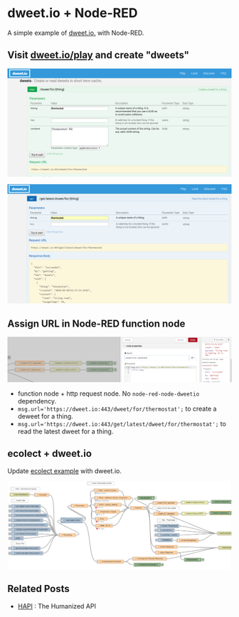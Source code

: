 # dweet.io + Node-RED

A simple example of [dweet.io.](http://dweet.io/) with Node-RED.

## Visit [dweet.io/play](https://dweet.io/play) and create "dweets"

<p align="center">
<img src="https://github.com/phyunsj/dweet.io-node-red/blob/master/dtweet.io.post.thing.png" width="600px"/>
</p>

<p align="center">
<img src="https://github.com/phyunsj/dweet.io-node-red/blob/master/dtweet.io.get.thing.png" width="600px"/>
</p>

## Assign URL in Node-RED function node

<p align="center">
<img src="https://github.com/phyunsj/dweet.io-node-red/blob/master/node-red-function-node-dweet-url.png" width="800px"/>
</p>

- function node + http request node. No `node-red-node-dweetio` dependency. 
- `msg.url='https://dweet.io:443/dweet/for/thermostat';` to create a deweet for a thing.
- `msg.url='https://dweet.io:443/get/latest/dweet/for/thermostat';` to read the latest dweet for a thing.

## ecolect + dweet.io

Update [ecolect example](https://github.com/phyunsj/node-red-contrib-ecolect-example) with dweet.io. 



<p align="center">
<img src="https://github.com/phyunsj/dweet.io-node-red/blob/master/dtweet.io-ecolect.png" width="800px"/>
</p>

## Related Posts

- [HAPI](https://github.com/jheising/HAPI) : The Humanized API
